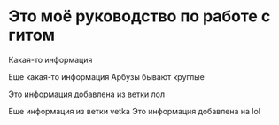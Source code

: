 # Это моё руководство по работе с гитом

Какая-то информация

Еще какая-то информация Арбузы бывают круглые

Это информация добавлена из ветки лол

Еще информация из ветки vetka
Это информация добавлена на lol
